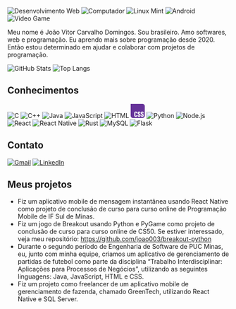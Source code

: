 <img height="64" src="https://icons.iconarchive.com/icons/oxygen-icons.org/oxygen/256/Categories-applications-internet-icon.png" alt="Desenvolvimento Web"/>     <img height="64" src="https://images.freeimages.com/fic/images/icons/315/hydropro_v2/512/my_computer.png" alt="Computador"/>     <img height="64" src="https://upload.wikimedia.org/wikipedia/commons/3/3f/Logo_Linux_Mint.png" alt="Linux Mint"/>     <img height="64" src="https://cdn.icon-icons.com/icons2/2415/PNG/512/android_original_logo_icon_146653.png" alt="Android"/>     <img height="64" src="https://upload.wikimedia.org/wikipedia/commons/thumb/b/b6/Ps-controller-icon.svg/800px-Ps-controller-icon.svg.png" alt="Video Game"/>

Meu nome é João Vitor Carvalho Domingos. Sou brasileiro. Amo softwares, web e programação. Eu aprendo mais sobre programação desde 2020. Então estou determinado em ajudar e colaborar com projetos de programação.

![GitHub Stats](https://github-readme-stats.vercel.app/api?username=joao003&show_icons=true&theme=dark) ![Top Langs](https://github-readme-stats.vercel.app/api/top-langs/?username=joao003&theme=dark&show_icons=true)

## Conhecimentos

<img height="32" src="https://codigo35.com/wp-content/uploads/2023/09/695px-C_Programming_Language.svg_.png" alt="C"/>    <img height="32" src="https://www.alura.com.br/artigos/assets/formacao-linguagem-c-plus-plus/img-01.png" alt="C++"/>    <img height="32" src="https://upload.wikimedia.org/wikipedia/en/thumb/3/30/Java_programming_language_logo.svg/1200px-Java_programming_language_logo.svg.png" alt="Java"/>    <img height="32" src="https://upload.wikimedia.org/wikipedia/commons/thumb/9/99/Unofficial_JavaScript_logo_2.svg/1200px-Unofficial_JavaScript_logo_2.svg.png" alt="JavaScript"/>    <img height="32" src="https://cdn4.iconfinder.com/data/icons/flat-brand-logo-2/512/html5-512.png" alt="HTML"/>    <img height="32" src="https://raw.githubusercontent.com/github/explore/6c6508f34230f0ac0d49e847a326429eefbfc030/topics/css/css.png" alt="CSS"/>    <img height="32" src="https://cdn.iconscout.com/icon/free/png-256/free-python-3521655-2945099.png?f=webp" alt="Python"/>    <img height="32" src="https://upload.wikimedia.org/wikipedia/commons/thumb/d/d9/Node.js_logo.svg/590px-Node.js_logo.svg.png" alt="Node.js"/>    <img height="32" src="https://upload.wikimedia.org/wikipedia/commons/thumb/a/a7/React-icon.svg/2300px-React-icon.svg.png" alt="React"/>    <img height="32" src="https://cdn.worldvectorlogo.com/logos/react-native-1.svg" alt="React Native"/>    <img height="32" src="https://encrypted-tbn0.gstatic.com/images?q=tbn:ANd9GcSxTFfin9a0cdwM5CuF5h-fh4kzUntY3l89EVTuykcCfWp09jaDFKR_O64RGBvNCIGgqW4&usqp=CAU" alt="Rust"/>    <img height="32" src="https://upload.wikimedia.org/wikipedia/labs/8/8e/Mysql_logo.png" alt="MySQL"/>    <img height="32" src="https://www.pngitem.com/pimgs/m/159-1595977_flask-python-logo-hd-png-download.png" alt="Flask"/>

## Contato

<a href="mailto:jvitorcd504@gmail.com" title="Gmail"><img src="https://img.shields.io/badge/-Gmail-FF0000?style=flat-square&labelColor=FF0000&logo=gmail&logoColor=white&link=mailto:jvitorcd504@gmail.com" alt="Gmail"/></a>
<a href="https://www.linkedin.com/in/jo%C3%A3o-vitor-carvalho-domingos-848714261/" title="LinkedIn"><img src="https://img.shields.io/badge/-Linkedin-0e76a8?style=flat-square&logo=Linkedin&logoColor=white&link=https://www.linkedin.com/in/jo%C3%A3o-vitor-carvalho-domingos-848714261/" alt="LinkedIn"/></a>

## Meus projetos

* Fiz um aplicativo mobile de mensagem instantânea usando React Native como projeto de conclusão de curso para curso online de Programação Mobile de IF Sul de Minas.
* Fiz um jogo de Breakout usando Python e PyGame como projeto de conclusão de curso para curso online de CS50. Se estiver interessado, veja meu repositório: https://github.com/joao003/breakout-python
* Durante o segundo período de Engenharia de Software de PUC Minas, eu, junto com minha equipe, criamos um aplicativo de gerenciamento de partidas de futebol como parte da disciplina “Trabalho Interdisciplinar: Aplicações para Processos de Negócios”, utilizando as seguintes linguagens: Java, JavaScript, HTML e CSS.
* Fiz um projeto como freelancer de um aplicativo mobile de gerenciamento de fazenda, chamado GreenTech, utilizando React Native e SQL Server.
